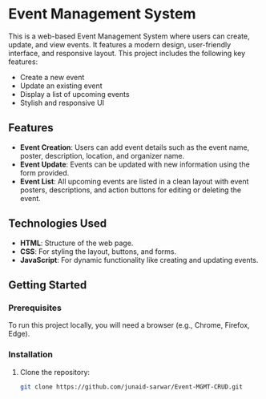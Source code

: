 # Event Management System

This is a web-based Event Management System where users can create, update, and view events. It features a modern design, user-friendly interface, and responsive layout. This project includes the following key features:

- Create a new event
- Update an existing event
- Display a list of upcoming events
- Stylish and responsive UI

## Features

- **Event Creation**: Users can add event details such as the event name, poster, description, location, and organizer name.
- **Event Update**: Events can be updated with new information using the form provided.
- **Event List**: All upcoming events are listed in a clean layout with event posters, descriptions, and action buttons for editing or deleting the event.

## Technologies Used

- **HTML**: Structure of the web page.
- **CSS**: For styling the layout, buttons, and forms.
- **JavaScript**: For dynamic functionality like creating and updating events.
  
## Getting Started

### Prerequisites
To run this project locally, you will need a browser (e.g., Chrome, Firefox, Edge).

### Installation
1. Clone the repository:
   ```bash
   git clone https://github.com/junaid-sarwar/Event-MGMT-CRUD.git
